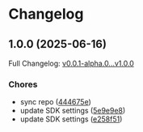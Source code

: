 # Changelog

## 1.0.0 (2025-06-16)

Full Changelog: [v0.0.1-alpha.0...v1.0.0](https://github.com/Boomchainlab/agu-token/compare/v0.0.1-alpha.0...v1.0.0)

### Chores

* sync repo ([444675e](https://github.com/Boomchainlab/agu-token/commit/444675ef106b91d68404803b0d104c0e406dccd4))
* update SDK settings ([5e9e9e8](https://github.com/Boomchainlab/agu-token/commit/5e9e9e8e2fdc9c4e8d36c99055f6ee469eb56d5f))
* update SDK settings ([e258f51](https://github.com/Boomchainlab/agu-token/commit/e258f516ed254c5649d2e2e3bd4e8469412f2da3))
